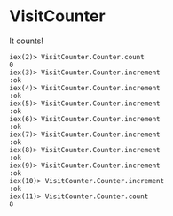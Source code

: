 # VisitCounter

It counts!

    iex(2)> VisitCounter.Counter.count
    0
    iex(3)> VisitCounter.Counter.increment
    :ok
    iex(4)> VisitCounter.Counter.increment
    :ok
    iex(5)> VisitCounter.Counter.increment
    :ok
    iex(6)> VisitCounter.Counter.increment
    :ok
    iex(7)> VisitCounter.Counter.increment
    :ok
    iex(8)> VisitCounter.Counter.increment
    :ok
    iex(9)> VisitCounter.Counter.increment
    :ok
    iex(10)> VisitCounter.Counter.increment
    :ok
    iex(11)> VisitCounter.Counter.count    
    8
